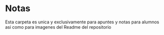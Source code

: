 # Notas
Esta carpeta es unica y exclusivamente para apuntes y notas para alumnos asi como para imagenes del Readme del repositorio
